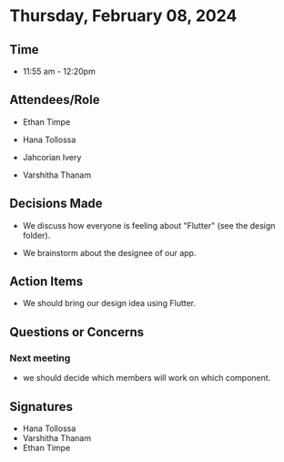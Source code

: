 # Thursday, February 08, 2024 

## Time 

- 11:55 am - 12:20pm 

## Attendees/Role 

- Ethan Timpe 

- Hana Tollossa 

- Jahcorian Ivery 

- Varshitha Thanam   

## Decisions Made 

- We discuss how everyone is feeling about "Flutter" (see the design folder). 

- We brainstorm about the designee of our app. 

## Action Items 

- We should bring our design idea using Flutter. 

## Questions or Concerns 

### Next meeting 

- we should decide which members will work on which component. 

## Signatures 

- Hana Tollossa
- Varshitha Thanam
- Ethan Timpe 

 

 

